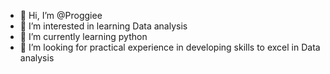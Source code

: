 - 👋 Hi, I’m @Proggiee
- 👀 I’m interested in learning Data analysis
- 🌱 I’m currently learning python
- 💞️ I’m looking for practical experience in developing skills to excel in Data analysis


<!---
Proggiee/Proggiee is a ✨ special ✨ repository because its `README.md` (this file) appears on your GitHub profile.
You can click the Preview link to take a look at your changes.
--->
